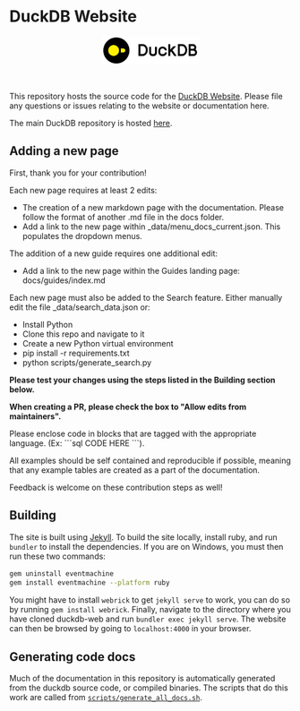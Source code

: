 # DuckDB Website

<div align="center">
  <img src="./images/duckdb_logo_dl.svg" height="50">
</div>
<p>&nbsp;</p>

This repository hosts the source code for the [DuckDB Website](https://www.duckdb.org). Please file any  questions or issues relating to the website or documentation here.

The main DuckDB repository is hosted [here](https://github.com/duckdb/duckdb).

## Adding a new page

First, thank you for your contribution!

Each new page requires at least 2 edits:
* The creation of a new markdown page with the documentation. Please follow the format of another .md file in the docs folder.
* Add a link to the new page within _data/menu_docs_current.json. This populates the dropdown menus.

The addition of a new guide requires one additional edit:
* Add a link to the new page within the Guides landing page: docs/guides/index.md

Each new page must also be added to the Search feature. Either manually edit the file _data/search_data.json or:
* Install Python
* Clone this repo and navigate to it
* Create a new Python virtual environment
* pip install -r requirements.txt
* python scripts/generate_search.py

**Please test your changes using the steps listed in the Building section below.**

**When creating a PR, please check the box to "Allow edits from maintainers".**

Please enclose code in blocks that are tagged with the appropriate language. (Ex: \`\`\`sql CODE HERE \`\`\`). 

All examples should be self contained and reproducible if possible, meaning that any example tables are created as a part of the documentation.

Feedback is welcome on these contribution steps as well!

## Building

The site is built using [Jekyll](https://jekyllrb.com/). To build the site locally, install ruby, and run `bundler` to install the dependencies. If you are on Windows, you must then run these two commands:

```sh
gem uninstall eventmachine
gem install eventmachine --platform ruby
```

You might have to install `webrick` to get `jekyll serve` to work, you can do so by running `gem install webrick`.
Finally, navigate to the directory where you have cloned duckdb-web and run `bundler exec jekyll serve`. The website can then be browsed by going to `localhost:4000` in your browser.

## Generating code docs

Much of the documentation in this repository is automatically generated from the duckdb source code, or compiled binaries. The scripts that do this work are called from [`scripts/generate_all_docs.sh`](scripts/generate_all_docs.sh).

